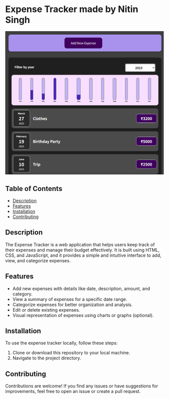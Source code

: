 # Expense Tracker made by Nitin Singh

![Expense Tracker Screenshot](Expense-Tracker.png)

## Table of Contents
- [Description](#description)
- [Features](#features)
- [Installation](#installation)
- [Contributing](#contributing)

## Description
The Expense Tracker is a web application that helps users keep track of their expenses and manage their budget effectively. It is built using HTML, CSS, and JavaScript, and it provides a simple and intuitive interface to add, view, and categorize expenses.

## Features
- Add new expenses with details like date, description, amount, and category.
- View a summary of expenses for a specific date range.
- Categorize expenses for better organization and analysis.
- Edit or delete existing expenses.
- Visual representation of expenses using charts or graphs (optional).

## Installation
To use the expense tracker locally, follow these steps:
1. Clone or download this repository to your local machine.
2. Navigate to the project directory.

## Contributing
Contributions are welcome! If you find any issues or have suggestions for improvements, feel free to open an issue or create a pull request.
